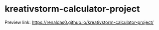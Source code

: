 # kreativstorm-calculator-project

Preview link: https://renaldas0.github.io/kreativstorm-calculator-project/
